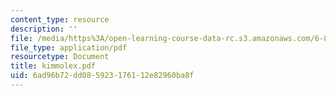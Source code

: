 ```yaml
---
content_type: resource
description: ''
file: /media/https%3A/open-learning-course-data-rc.s3.amazonaws.com/6-863j-natural-language-and-the-computer-representation-of-knowledge-spring-2003/6ad96b72dd085923176112e82960ba8f_kimmolex.pdf
file_type: application/pdf
resourcetype: Document
title: kimmolex.pdf
uid: 6ad96b72-dd08-5923-1761-12e82960ba8f
---
```

